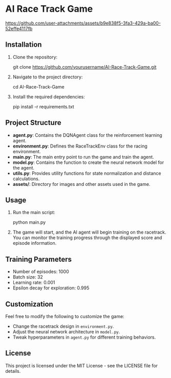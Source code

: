 #  AI Race Track Game


https://github.com/user-attachments/assets/b9e838f5-3fa3-429a-ba00-52effe4117fb




## Installation

1. Clone the repository:

   git clone https://github.com/yourusername/AI-Race-Track-Game.git

2. Navigate to the project directory:

   cd AI-Race-Track-Game

3. Install the required dependencies:

   pip install -r requirements.txt

## Project Structure

- **agent.py**: Contains the DQNAgent class for the reinforcement learning agent.
- **environment.py**: Defines the RaceTrackEnv class for the racing environment.
- **main.py**: The main entry point to run the game and train the agent.
- **model.py**: Contains the function to create the neural network model for the agent.
- **utils.py**: Provides utility functions for state normalization and distance calculations.
- **assets/**: Directory for images and other assets used in the game.

## Usage

1. Run the main script:

   python main.py

2. The game will start, and the AI agent will begin training on the racetrack. You can monitor the training progress through the displayed score and episode information.

## Training Parameters

- Number of episodes: 1000
- Batch size: 32
- Learning rate: 0.001
- Epsilon decay for exploration: 0.995

## Customization

Feel free to modify the following to customize the game:

- Change the racetrack design in `environment.py`.
- Adjust the neural network architecture in `model.py`.
- Tweak hyperparameters in `agent.py` for different training behaviors.

## License

This project is licensed under the MIT License - see the LICENSE file for details.
